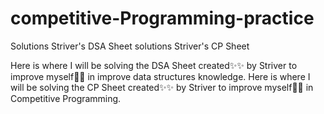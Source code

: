 # competitive-Programming-practice
Solutions Striver's DSA Sheet
solutions Striver's CP Sheet 

Here is where I will be solving the DSA Sheet created✨✨ by Striver to improve myself🚀🚀 in improve data structures knowledge.
Here is where I will be solving the CP Sheet created✨✨ by Striver to improve myself🚀🚀 in Competitive Programming.
